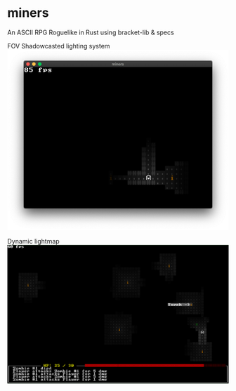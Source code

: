 # miners
An ASCII RPG Roguelike in Rust using bracket-lib & specs

FOV Shadowcasted lighting system
![Screen shot](ss.png)

Dynamic lightmap
![Screen shot 2](ss2.png)
